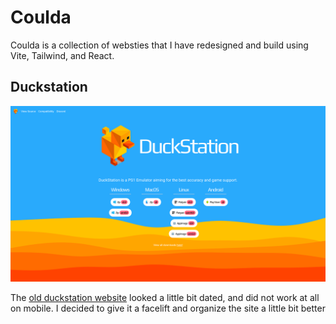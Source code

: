 # Coulda

Coulda is a collection of websties that I have redesigned and build using Vite, Tailwind, and React.


## Duckstation

![screenshot of a blue website with orange and yellow waves at the bottom](./assets/duckstation.png)

The [old duckstation website](https://duckstation.org) looked a little bit dated, and did not work at all on mobile. I decided to give it a facelift and organize the site a little bit better
